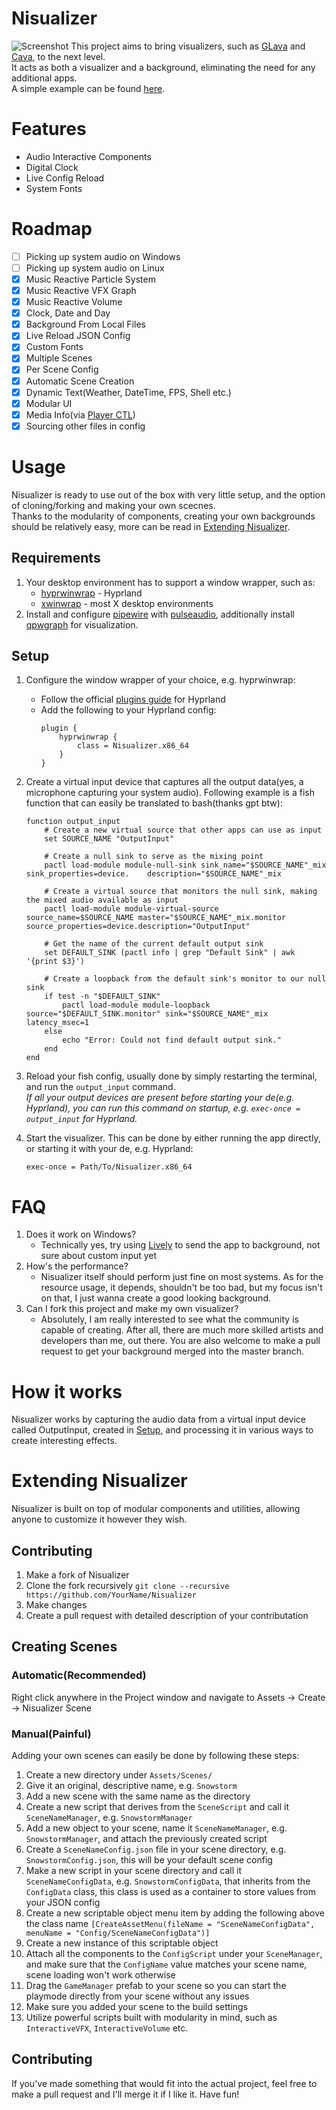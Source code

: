 # Nisualizer
![Screenshot](/Media/Screenshot.png)
This project aims to bring visualizers, such as [GLava](https://github.com/jarcode-foss/glava) and [Cava](https://github.com/karlstav/cava), to the next level. <br/>
It acts as both a visualizer and a background, eliminating the need for any additional apps. <br/>
A simple example can be found [here](https://youtu.be/V6RLddVE4zE).<br/>

# Features

- Audio Interactive Components
- Digital Clock
- Live Config Reload
- System Fonts

# Roadmap

- [ ] Picking up system audio on Windows
- [ ] Picking up system audio on Linux
- [x] Music Reactive Particle System
- [x] Music Reactive VFX Graph
- [x] Music Reactive Volume
- [x] Clock, Date and Day
- [x] Background From Local Files
- [x] Live Reload JSON Config
- [x] Custom Fonts
- [x] Multiple Scenes
- [x] Per Scene Config
- [x] Automatic Scene Creation
- [x] Dynamic Text(Weather, DateTime, FPS, Shell etc.)
- [x] Modular UI
- [x] Media Info(via [Player CTL](https://github.com/altdesktop/playerctl))
- [x] Sourcing other files in config

# Usage
Nisualizer is ready to use out of the box with very little setup, and the option of cloning/forking and making your own scecnes.</br>
Thanks to the modularity of components, creating your own backgrounds should be relatively easy, more can be read in [Extending Nisualizer](#Extending-Nisualizer).

## Requirements
1. Your desktop environment has to support a window wrapper, such as:
   - [hyprwinwrap](https://hyprland.org/plugins/hyprwinwrap/) - Hyprland
   - [xwinwrap](https://github.com/mmhobi7/xwinwrap/) - most X desktop environments <br/>
2. Install and configure [pipewire](https://pipewire.org/) with [pulseaudio](https://www.freedesktop.org/wiki/Software/PulseAudio/), additionally install [qpwgraph](https://github.com/rncbc/qpwgraph) for visualization.

## Setup
1. Configure the window wrapper of your choice, e.g. hyprwinwrap:
    - Follow the official [plugins guide](https://wiki.hyprland.org/Plugins/Using-Plugins/) for Hyprland
    - Add the following to your Hyprland config:
        ```
        plugin {
            hyprwinwrap {
                class = Nisualizer.x86_64
            }
        }
        ```
   
2. Create a virtual input device that captures all the output data(yes, a microphone capturing your system audio). Following example is a fish function that can easily be translated to bash(thanks gpt btw):
    ```fish
    function output_input
        # Create a new virtual source that other apps can use as input
        set SOURCE_NAME "OutputInput"
    
        # Create a null sink to serve as the mixing point
        pactl load-module module-null-sink sink_name="$SOURCE_NAME"_mix sink_properties=device.    description="$SOURCE_NAME"_mix
    
        # Create a virtual source that monitors the null sink, making the mixed audio available as input
        pactl load-module module-virtual-source source_name=$SOURCE_NAME master="$SOURCE_NAME"_mix.monitor     source_properties=device.description="OutputInput"
    
        # Get the name of the current default output sink
        set DEFAULT_SINK (pactl info | grep "Default Sink" | awk '{print $3}')
    
        # Create a loopback from the default sink's monitor to our null sink
        if test -n "$DEFAULT_SINK"
            pactl load-module module-loopback source="$DEFAULT_SINK.monitor" sink="$SOURCE_NAME"_mix latency_msec=1
        else
            echo "Error: Could not find default output sink."
        end
    end
    ```
    
3. Reload your fish config, usually done by simply restarting the terminal, and run the `output_input` command. </br>
*If all your output devices are present before starting your de(e.g. Hyprland), you can run this command on startup, e.g. `exec-once = output_input` for Hyprland.*
4. Start the visualizer. This can be done by either running the app directly, or starting it with your de, e.g. Hyprland:
    ```
    exec-once = Path/To/Nisualizer.x86_64
    ```

# FAQ
1. Does it work on Windows?
    - Technically yes, try using [Lively](https://github.com/rocksdanister/lively) to send the app to background, not sure about custom input yet
2. How's the performance?
    - Nisualizer itself should perform just fine on most systems. As for the resource usage, it depends, shouldn't be too bad, but my focus isn't on that, I just wanna create a good looking background.
3. Can I fork this project and make my own visualizer?
    - Absolutely, I am really interested to see what the community is capable of creating. After all, there are much more skilled artists and developers than me, out there. You are also welcome to make a pull request to get your background merged into the master branch.

# How it works
Nisualizer works by capturing the audio data from a virtual input device called OutputInput, created in [Setup](#setup), and processing it in various ways to create interesting effects.

# Extending Nisualizer
Nisualizer is built on top of modular components and utilities, allowing anyone to customize it however they wish.

## Contributing
1. Make a fork of Nisualizer
2. Clone the fork recursively `git clone --recursive https://github.com/YourName/Nisualizer`
3. Make changes
4. Create a pull request with detailed description of your contributation

## Creating Scenes

### Automatic(Recommended)
Right click anywhere in the Project window and navigate to Assets -> Create -> Nisualizer Scene

### Manual(Painful)
Adding your own scenes can easily be done by following these steps:
1. Create a new directory under `Assets/Scenes/`
2. Give it an original, descriptive name, e.g. `Snowstorm`
3. Add a new scene with the same name as the directory
4. Create a new script that derives from the `SceneScript` and call it `SceneNameManager`, e.g. `SnowstormManager`
5. Add a new object to your scene, name it `SceneNameManager`, e.g. `SnowstormManager`, and attach the previously created script
6. Create a `SceneNameConfig.json` file in your scene directory, e.g. `SnowstormConfig.json`, this will be your default scene config
7. Make a new script in your scene directory and call it `SceneNameConfigData`, e.g. `SnowstormConfigData`, that inherits from the `ConfigData` class, this class is used as a container to store values from your JSON config
8. Create a new scriptable object menu item by adding the following above the class name `[CreateAssetMenu(fileName = "SceneNameConfigData", menuName = "Config/SceneNameConfigData")]`
9. Create a new instance of this scriptable object
10. Attach all the components to the `ConfigScript` under your `SceneManager`, and make sure that the `ConfigName` value matches your scene name, scene loading won't work otherwise
11. Drag the `GameManager` prefab to your scene so you can start the playmode directly from your scene without any issues
12. Make sure you added your scene to the build settings
13. Utilize powerful scripts built with modularity in mind, such as `InteractiveVFX`, `InteractiveVolume` etc.

## Contributing
If you've made something that would fit into the actual project, feel free to make a pull request and I'll merge it if I like it. Have fun!
